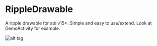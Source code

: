 # RippleDrawable
A ripple drawable for api v15+. Simple and easy to use/extend. Look at DemoActivity for example.

![alt tag](http://g.recordit.co/19PufmsrAT.gif)
